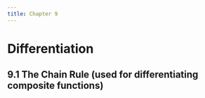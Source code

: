 ```yaml
---
title: Chapter 9
---
```

# Differentiation
## 9.1 The Chain Rule (used for differentiating composite functions)

